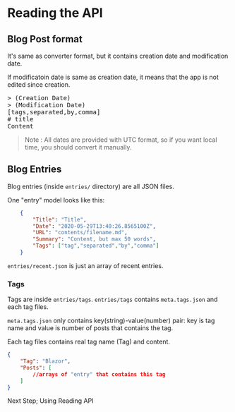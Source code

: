 # Reading the API

## Blog Post format

It's same as converter format, but it contains creation date and modification date.

If modificatoin date is same as creation date, it means that the app is not edited since creation.

<pre>
> (Creation Date)
> (Modification Date)
[tags,separated,by,comma]
# title
Content
</pre>

> Note : All dates are provided with UTC format, so if you want local time, you should convert it manually.

## Blog Entries
Blog entries (inside `entries/` directory) are all JSON files.

One "entry" model looks like this:

```json
    {
        "Title": "Title",
        "Date": "2020-05-29T13:40:26.8565100Z",
        "URL": "contents/filename.md",
        "Summary": "Content, but max 50 words",
        "Tags": ["tag","separated","by","comma"]
    }
```

`entries/recent.json` is just an array of recent entries.

### Tags

Tags are inside `entries/tags`. `entries/tags` contains `meta.tags.json` and each tag files.

`meta.tags.json` only contains key(string)-value(number) pair: key is tag name and value is number of posts that contains the tag.

Each tag files contains real tag name (Tag) and content.

```json
{
    "Tag": "Blazor",
    "Posts": [ 
        //arrays of "entry" that contains this tag
    ]
}
```

Next Step; Using Reading API